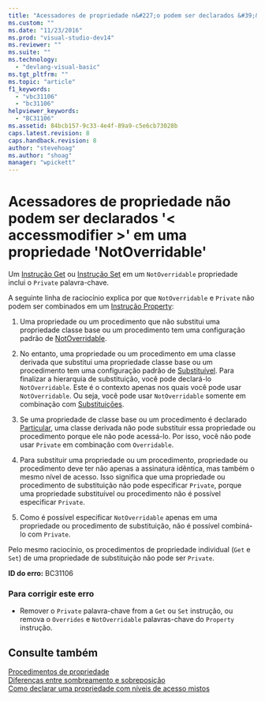 ```yaml
---
title: "Acessadores de propriedade n&#227;o podem ser declarados &#39;&lt; accessmodifier &gt;&#39; em uma propriedade &#39;NotOverridable&#39; | Microsoft Docs"
ms.custom: ""
ms.date: "11/23/2016"
ms.prod: "visual-studio-dev14"
ms.reviewer: ""
ms.suite: ""
ms.technology: 
  - "devlang-visual-basic"
ms.tgt_pltfrm: ""
ms.topic: "article"
f1_keywords: 
  - "vbc31106"
  - "bc31106"
helpviewer_keywords: 
  - "BC31106"
ms.assetid: 84bcb157-9c33-4e4f-89a9-c5e6cb73028b
caps.latest.revision: 8
caps.handback.revision: 8
author: "stevehoag"
ms.author: "shoag"
manager: "wpickett"
---
```

# Acessadores de propriedade n&#227;o podem ser declarados &#39;&lt; accessmodifier &gt;&#39; em uma propriedade &#39;NotOverridable&#39;
Um [Instrução Get](../../visual-basic/language-reference/statements/get-statement.md) ou [Instrução Set](../../visual-basic/language-reference/statements/set-statement.md) em um `NotOverridable` propriedade inclui o `Private` palavra\-chave.  
  
 A seguinte linha de raciocínio explica por que `NotOverridable` e `Private` não podem ser combinados em um [Instrução Property](../../visual-basic/language-reference/statements/property-statement.md):  
  
1.  Uma propriedade ou um procedimento que não substitui uma propriedade classe base ou um procedimento tem uma configuração padrão de [NotOverridable](../../visual-basic/language-reference/modifiers/notoverridable.md).  
  
2.  No entanto, uma propriedade ou um procedimento em uma classe derivada que substitui uma propriedade classe base ou um procedimento tem uma configuração padrão de [Substituível](../../visual-basic/language-reference/modifiers/overridable.md). Para finalizar a hierarquia de substituição, você pode declará\-lo `NotOverridable`. Este é o contexto apenas nos quais você pode usar `NotOverridable`. Ou seja, você pode usar `NotOverridable` somente em combinação com [Substituições](../../visual-basic/language-reference/modifiers/overrides.md).  
  
3.  Se uma propriedade de classe base ou um procedimento é declarado [Particular](../../visual-basic/language-reference/modifiers/private.md), uma classe derivada não pode substituir essa propriedade ou procedimento porque ele não pode acessá\-lo. Por isso, você não pode usar `Private` em combinação com `Overridable`.  
  
4.  Para substituir uma propriedade ou um procedimento, propriedade ou procedimento deve ter não apenas a assinatura idêntica, mas também o mesmo nível de acesso. Isso significa que uma propriedade ou procedimento de substituição não pode especificar `Private`, porque uma propriedade substituível ou procedimento não é possível especificar `Private`.  
  
5.  Como é possível especificar `NotOverridable` apenas em uma propriedade ou procedimento de substituição, não é possível combiná\-lo com `Private`.  
  
 Pelo mesmo raciocínio, os procedimentos de propriedade individual \(`Get` e `Set`\) de uma propriedade de substituição não pode ser `Private`.  
  
 **ID do erro:** BC31106  
  
### Para corrigir este erro  
  
-   Remover o `Private` palavra\-chave from a `Get` ou `Set` instrução, ou remova o `Overrides` e `NotOverridable` palavras\-chave do `Property` instrução.  
  
## Consulte também  
 [Procedimentos de propriedade](../../visual-basic/programming-guide/language-features/procedures/property-procedures.md)   
 [Diferenças entre sombreamento e sobreposição](../../visual-basic/programming-guide/language-features/declared-elements/differences-between-shadowing-and-overriding.md)   
 [Como declarar uma propriedade com níveis de acesso mistos](../Topic/How%20to:%20Declare%20a%20Property%20with%20Mixed%20Access%20Levels%20\(Visual%20Basic\).md)